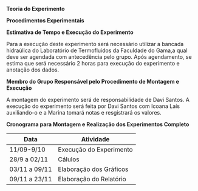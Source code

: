 **Teoria do Experimento**

**Procedimentos Experimentais**


**Estimativa de Tempo e Execução do Experimento**
<p>Para a execução deste experimento será necessário utilizar a bancada hidraúlica do Laboratório de Termofluidos da Faculdade do Gama,a qual deve ser agendada com antecedência pelo grupo. Após agendamento, se estima que será necessário 2 horas para execução do experimento e anotação dos dados.</p>

**Membro do Grupo Responsável pelo Procedimento de Montagem e Execução**
<p>A montagem do experimento será de responsabilidade de Davi Santos. A execução do experimento será feita por Davi Santos com Icoana Laís auxiliando-o e a Marina tomará notas e resgistrará os valores.</p>

**Cronograma para Montagem e Realização dos Experimentos Completo**

Data | Atividade
---- | ----------
11/09-9/10| Execução do Experimento
28/9 a 02/11 |  Cálulos 
03/11 a 09/11 | Elaboração dos Gráficos
09/11 a 23/11 |  Elaboração do Relatório
